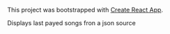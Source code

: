 This project was bootstrapped with [Create React App](https://github.com/facebook/create-react-app).

Displays last payed songs fron a json source
